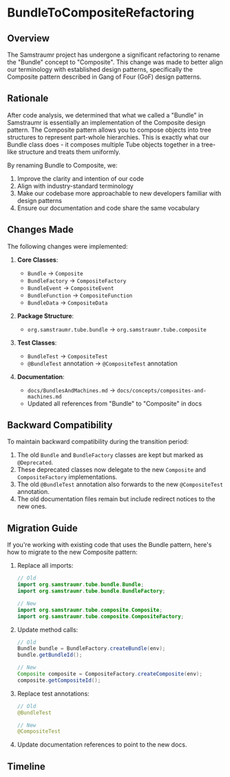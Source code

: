 # BundleToCompositeRefactoring

## Overview

The Samstraumr project has undergone a significant refactoring to rename the "Bundle" concept to "Composite". This change was made to better align our terminology with established design patterns, specifically the Composite pattern described in Gang of Four (GoF) design patterns.

## Rationale

After code analysis, we determined that what we called a "Bundle" in Samstraumr is essentially an implementation of the Composite design pattern. The Composite pattern allows you to compose objects into tree structures to represent part-whole hierarchies. This is exactly what our Bundle class does - it composes multiple Tube objects together in a tree-like structure and treats them uniformly.

By renaming Bundle to Composite, we:

1. Improve the clarity and intention of our code
2. Align with industry-standard terminology
3. Make our codebase more approachable to new developers familiar with design patterns
4. Ensure our documentation and code share the same vocabulary

## Changes Made

The following changes were implemented:

1. **Core Classes**:
   - `Bundle` → `Composite`
   - `BundleFactory` → `CompositeFactory`
   - `BundleEvent` → `CompositeEvent`
   - `BundleFunction` → `CompositeFunction`
   - `BundleData` → `CompositeData`

2. **Package Structure**:
   - `org.samstraumr.tube.bundle` → `org.samstraumr.tube.composite`

3. **Test Classes**:
   - `BundleTest` → `CompositeTest`
   - `@BundleTest` annotation → `@CompositeTest` annotation

4. **Documentation**:
   - `docs/BundlesAndMachines.md` → `docs/concepts/composites-and-machines.md`
   - Updated all references from "Bundle" to "Composite" in docs

## Backward Compatibility

To maintain backward compatibility during the transition period:

1. The old `Bundle` and `BundleFactory` classes are kept but marked as `@Deprecated`.
2. These deprecated classes now delegate to the new `Composite` and `CompositeFactory` implementations.
3. The old `@BundleTest` annotation also forwards to the new `@CompositeTest` annotation.
4. The old documentation files remain but include redirect notices to the new ones.

## Migration Guide

If you're working with existing code that uses the Bundle pattern, here's how to migrate to the new Composite pattern:

1. Replace all imports:
   ```java
   // Old
   import org.samstraumr.tube.bundle.Bundle;
   import org.samstraumr.tube.bundle.BundleFactory;
   
   // New
   import org.samstraumr.tube.composite.Composite;
   import org.samstraumr.tube.composite.CompositeFactory;
   ```

2. Update method calls:
   ```java
   // Old
   Bundle bundle = BundleFactory.createBundle(env);
   bundle.getBundleId();
   
   // New
   Composite composite = CompositeFactory.createComposite(env);
   composite.getCompositeId();
   ```

3. Replace test annotations:
   ```java
   // Old
   @BundleTest
   
   // New
   @CompositeTest
   ```

4. Update documentation references to point to the new docs.

## Timeline

